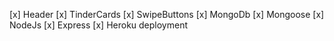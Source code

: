 [x] Header
[x] TinderCards
[x] SwipeButtons
[x] MongoDb
[x] Mongoose
[x] NodeJs
[x] Express
[x] Heroku deployment